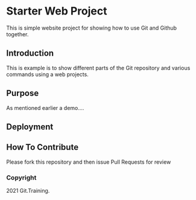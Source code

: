 # Starter Web Project

This is simple website project for showing how to use Git and Github together.

## Introduction

This is example is to show different parts of the Git repository and various commands using a web projects. 

## Purpose

As mentioned earlier a demo....

## Deployment

## How To Contribute

Please fork this repository and then issue Pull Requests for review

### Copyright 

2021 Git.Training.
